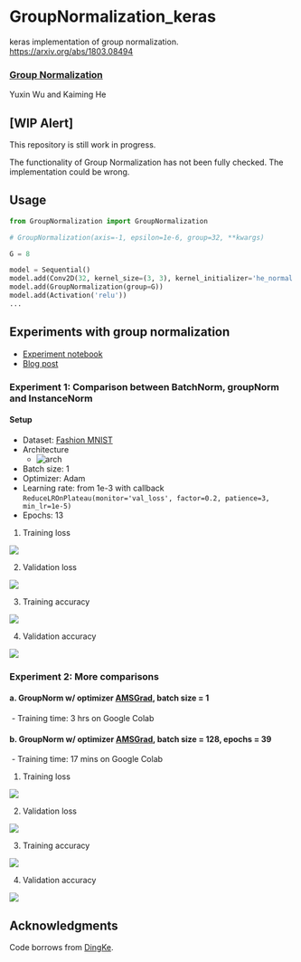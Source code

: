 # GroupNormalization_keras
keras implementation of group normalization. https://arxiv.org/abs/1803.08494

### [Group Normalization](https://arxiv.org/abs/1803.08494)
Yuxin Wu and Kaiming He

## [WIP Alert]
This repository is still work in progress.

The functionality of Group Normalization has not been fully checked. The implementation could be wrong.

## Usage
```python
from GroupNormalization import GroupNormalization

# GroupNormalization(axis=-1, epsilon=1e-6, group=32, **kwargs)

G = 8

model = Sequential()
model.add(Conv2D(32, kernel_size=(3, 3), kernel_initializer='he_normal', input_shape=input_shape))
model.add(GroupNormalization(group=G))
model.add(Activation('relu'))
...
```

## Experiments with group normalization

- [Experiment notebook](https://github.com/shaoanlu/GroupNormalization-keras/blob/master/group_norm_experiments.ipynb)
- [Blog post](https://shaoanlu.wordpress.com/2018/03/26/experiment-with-group-normalization/)

### Experiment 1: Comparison between BatchNorm, groupNorm and InstanceNorm

#### Setup
- Dataset: [Fashion MNIST](https://github.com/zalandoresearch/fashion-mnist)
- Architecture
  - ![arch](https://github.com/shaoanlu/GroupNormalization-keras/raw/master/figures/GN_exp_arch.jpg)
- Batch size: 1
- Optimizer: Adam
- Learning rate: from 1e-3 with callback `ReduceLROnPlateau(monitor='val_loss', factor=0.2, patience=3, min_lr=1e-5)`
- Epochs: 13
1. Training loss

![](https://github.com/shaoanlu/GroupNormalization-keras/raw/master/figures/trn_loss0.png)

2. Validation loss

![](https://github.com/shaoanlu/GroupNormalization-keras/raw/master/figures/val_loss0.png)

3. Training accuracy

![](https://github.com/shaoanlu/GroupNormalization-keras/raw/master/figures/trn_acc0.png)

4. Validation accuracy

![](https://github.com/shaoanlu/GroupNormalization-keras/raw/master/figures/val_acc0.png)

### Experiment 2: More comparisons

#### a. GroupNorm w/ optimizer [AMSGrad](https://openreview.net/forum?id=ryQu7f-RZ), batch size = 1
  - Training time: 3 hrs on Google Colab
#### b. GroupNorm w/ optimizer [AMSGrad](https://openreview.net/forum?id=ryQu7f-RZ), batch size = 128, epochs = 39
  - Training time: 17 mins on Google Colab

1. Training loss

![](https://github.com/shaoanlu/GroupNormalization-keras/raw/master/figures/trn_loss.png)

2. Validation loss

![](https://github.com/shaoanlu/GroupNormalization-keras/raw/master/figures/val_loss.png)

3. Training accuracy

![](https://github.com/shaoanlu/GroupNormalization-keras/raw/master/figures/trn_acc.png)

4. Validation accuracy

![](https://github.com/shaoanlu/GroupNormalization-keras/raw/master/figures/val_acc.png)

## Acknowledgments
Code borrows from [DingKe](https://github.com/DingKe/nn_playground/blob/master/layernorm/layer_norm_layers.py).
